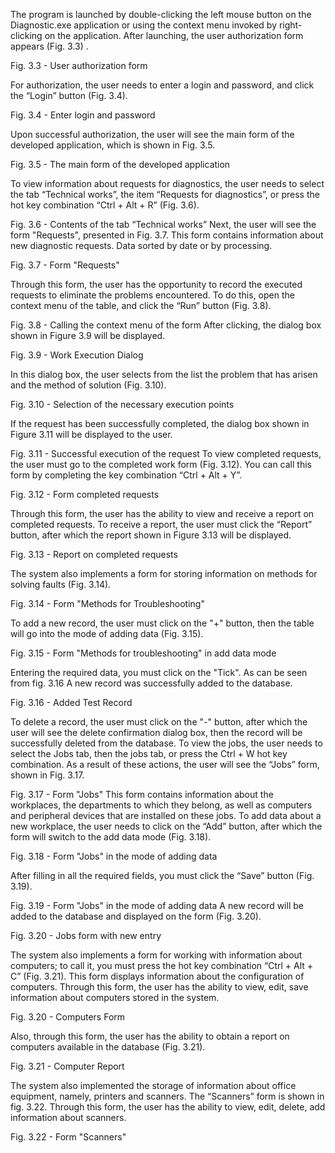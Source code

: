 The program is launched by double-clicking the left mouse button on the Diagnostic.exe application or using the context menu invoked by right-clicking on the application. After launching, the user authorization form appears (Fig. 3.3)
.

Fig. 3.3 - User authorization form

For authorization, the user needs to enter a login and password, and click the “Login” button (Fig. 3.4).
 
Fig. 3.4 - Enter login and password

Upon successful authorization, the user will see the main form of the developed application, which is shown in Fig. 3.5.
 
Fig. 3.5 - The main form of the developed application

To view information about requests for diagnostics, the user needs to select the tab “Technical works”, the item “Requests for diagnostics”, or press the hot key combination “Ctrl + Alt + R” (Fig. 3.6).
 
Fig. 3.6 - Contents of the tab “Technical works”
Next, the user will see the form "Requests", presented in Fig. 3.7. This form contains information about new diagnostic requests. Data sorted by date or by processing.
 
Fig. 3.7 - Form "Requests"

Through this form, the user has the opportunity to record the executed requests to eliminate the problems encountered. To do this, open the context menu of the table, and click the “Run” button (Fig. 3.8).
 
Fig. 3.8 - Calling the context menu of the form
After clicking, the dialog box shown in Figure 3.9 will be displayed.
 
Fig. 3.9 - Work Execution Dialog

In this dialog box, the user selects from the list the problem that has arisen and the method of solution (Fig. 3.10).
 
Fig. 3.10 - Selection of the necessary execution points

If the request has been successfully completed, the dialog box shown in Figure 3.11 will be displayed to the user.
 
Fig. 3.11 - Successful execution of the request
To view completed requests, the user must go to the completed work form (Fig. 3.12). You can call this form by completing the key combination “Ctrl + Alt + Y”.
 
Fig. 3.12 - Form completed requests

Through this form, the user has the ability to view and receive a report on completed requests. To receive a report, the user must click the “Report” button, after which the report shown in Figure 3.13 will be displayed.
 
Fig. 3.13 - Report on completed requests

The system also implements a form for storing information on methods for solving faults (Fig. 3.14).
 
Fig. 3.14 - Form "Methods for Troubleshooting"

To add a new record, the user must click on the "+" button, then the table will go into the mode of adding data (Fig. 3.15).
 
Fig. 3.15 - Form "Methods for troubleshooting" in
add data mode

Entering the required data, you must click on the "Tick". As can be seen from fig. 3.16 A new record was successfully added to the database.

 
Fig. 3.16 - Added Test Record

To delete a record, the user must click on the "-" button, after which the user will see the delete confirmation dialog box, then the record will be successfully deleted from the database.
To view the jobs, the user needs to select the Jobs tab, then the jobs tab, or press the Ctrl + W hot key combination. As a result of these actions, the user will see the “Jobs” form, shown in Fig. 3.17.
 
Fig. 3.17 - Form "Jobs"
This form contains information about the workplaces, the departments to which they belong, as well as computers and peripheral devices that are installed on these jobs.
To add data about a new workplace, the user needs to click on the “Add” button, after which the form will switch to the add data mode (Fig. 3.18).
 
Fig. 3.18 - Form "Jobs" in the mode of adding data

After filling in all the required fields, you must click the “Save” button (Fig. 3.19).
 
Fig. 3.19 - Form "Jobs" in the mode of adding data
A new record will be added to the database and displayed on the form (Fig. 3.20).
 
Fig. 3.20 - Jobs form with new entry

The system also implements a form for working with information about computers; to call it, you must press the hot key combination “Ctrl + Alt + C” (Fig. 3.21). This form displays information about the configuration of computers. Through this form, the user has the ability to view, edit, save information about computers stored in the system.


 
Fig. 3.20 - Computers Form

Also, through this form, the user has the ability to obtain a report on computers available in the database (Fig. 3.21).
 
Fig. 3.21 - Computer Report

The system also implemented the storage of information about office equipment, namely, printers and scanners. The “Scanners” form is shown in fig. 3.22. Through this form, the user has the ability to view, edit, delete, add information about scanners.
 
Fig. 3.22 - Form "Scanners"
